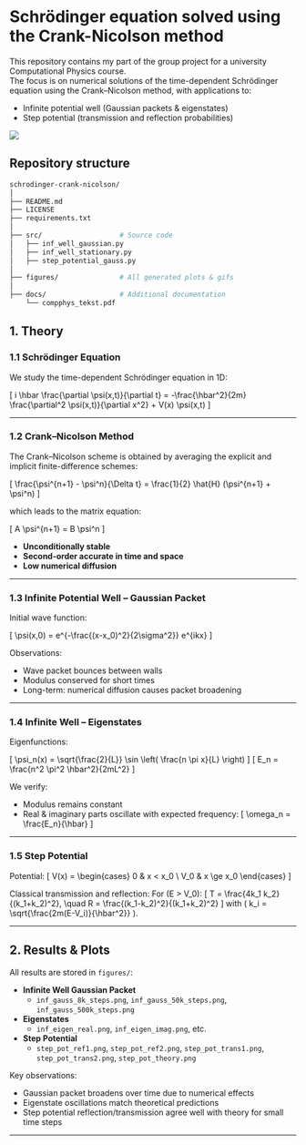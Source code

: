# Schrödinger equation solved using the Crank-Nicolson method

This repository contains my part of the group project for a university Computational Physics course.  
The focus is on numerical solutions of the time-dependent Schrödinger equation using the Crank–Nicolson method, with applications to:

- Infinite potential well (Gaussian packets & eigenstates)
- Step potential (transmission and reflection probabilities)

![](figures/slider.gif)


## Repository structure

```bash
schrodinger-crank-nicolson/
│
├── README.md
├── LICENSE
├── requirements.txt       
│
├── src/                   # Source code
│   ├── inf_well_gaussian.py
│   ├── inf_well_stationary.py
│   ├── step_potential_gauss.py
│
├── figures/               # All generated plots & gifs
│
├── docs/                  # Additional documentation
    └── compphys_tekst.pdf

```


## 1. Theory

### 1.1 Schrödinger Equation

We study the time-dependent Schrödinger equation in 1D:

\[
i \hbar \frac{\partial \psi(x,t)}{\partial t} = -\frac{\hbar^2}{2m} \frac{\partial^2 \psi(x,t)}{\partial x^2} + V(x) \psi(x,t)
\]

---

### 1.2 Crank–Nicolson Method

The Crank–Nicolson scheme is obtained by averaging the explicit and implicit finite-difference schemes:

\[
\frac{\psi^{n+1} - \psi^n}{\Delta t} = \frac{1}{2} \hat{H} (\psi^{n+1} + \psi^n)
\]

which leads to the matrix equation:

\[
A \psi^{n+1} = B \psi^n
\]

- **Unconditionally stable**
- **Second-order accurate in time and space**
- **Low numerical diffusion**

---

### 1.3 Infinite Potential Well – Gaussian Packet

Initial wave function:

\[
\psi(x,0) = e^{-\frac{(x-x_0)^2}{2\sigma^2}} e^{ikx}
\]

Observations:
- Wave packet bounces between walls
- Modulus conserved for short times
- Long-term: numerical diffusion causes packet broadening

---

### 1.4 Infinite Well – Eigenstates

Eigenfunctions:

\[
\psi_n(x) = \sqrt{\frac{2}{L}} \sin \left( \frac{n \pi x}{L} \right)
\]
\[
E_n = \frac{n^2 \pi^2 \hbar^2}{2mL^2}
\]

We verify:
- Modulus remains constant
- Real & imaginary parts oscillate with expected frequency:
\[
\omega_n = \frac{E_n}{\hbar}
\]

---

### 1.5 Step Potential

Potential:
\[
V(x) =
\begin{cases}
0 & x < x_0 \\
V_0 & x \ge x_0
\end{cases}
\]

Classical transmission and reflection:
For \(E > V_0\):
\[
T = \frac{4k_1 k_2}{(k_1+k_2)^2}, \quad R = \frac{(k_1-k_2)^2}{(k_1+k_2)^2}
\]
with \( k_i = \sqrt{\frac{2m(E-V_i)}{\hbar^2}} \).

---

## 2. Results & Plots

All results are stored in `figures/`:

- **Infinite Well Gaussian Packet**
  - `inf_gauss_8k_steps.png`, `inf_gauss_50k_steps.png`, `inf_gauss_500k_steps.png`
- **Eigenstates**
  - `inf_eigen_real.png`, `inf_eigen_imag.png`, etc.
- **Step Potential**
  - `step_pot_ref1.png`, `step_pot_ref2.png`, `step_pot_trans1.png`, `step_pot_trans2.png`, `step_pot_theory.png`

Key observations:
- Gaussian packet broadens over time due to numerical effects
- Eigenstate oscillations match theoretical predictions
- Step potential reflection/transmission agree well with theory for small time steps

---
